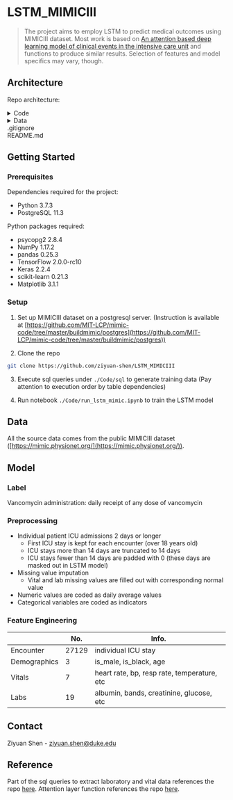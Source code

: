 # LSTM_MIMICIII
> The project aims to employ LSTM to predict medical outcomes using MIMICIII dataset. Most work is based on [An attention based deep learning model of clinical events in the intensive care unit](https://doi.org/10.1371/journal.pone.0211057) and functions to produce similar results. Selection of features and model specifics may vary, though.

## Architecture

Repo architecture:

<details><summary>Code</summary><blockquote>
&nbsp;&nbsp;&nbsp;&nbsp;run_lstm_mimic.ipynb&nbsp;&nbsp;&nbsp;&nbsp;//LSTM model training
<details><summary>sql</summary>
&nbsp;&nbsp;&nbsp;&nbsp;&nbsp;&nbsp;&nbsp;&nbsp;cohort.sql&nbsp;&nbsp;&nbsp;&nbsp;//extract cohort from icustays</br>
&nbsp;&nbsp;&nbsp;&nbsp;&nbsp;&nbsp;&nbsp;&nbsp;design_matrix_padded.sql&nbsp;&nbsp;&nbsp;&nbsp;//combine all features and labels to a design matrix that is padded to 14-day ICU stay</br>
&nbsp;&nbsp;&nbsp;&nbsp;&nbsp;&nbsp;&nbsp;&nbsp;labs.sql&nbsp;&nbsp;&nbsp;&nbsp;//extract laboratory features from labevents</br>
&nbsp;&nbsp;&nbsp;&nbsp;&nbsp;&nbsp;&nbsp;&nbsp;van_label_padded.sql&nbsp;&nbsp;&nbsp;&nbsp;//pad vancomycin receipt label to 14 days for each ICU stay</br>
&nbsp;&nbsp;&nbsp;&nbsp;&nbsp;&nbsp;&nbsp;&nbsp;van_label.sql&nbsp;&nbsp;&nbsp;&nbsp;//generate daily vancomycin receipt label</br>
&nbsp;&nbsp;&nbsp;&nbsp;&nbsp;&nbsp;&nbsp;&nbsp;vitals.sql&nbsp;&nbsp;&nbsp;&nbsp;//extract vital features from chartevents</br>
</details>
</blockquote></details>
<details><summary>Data</summary><blockquote>
rnn_cohort.csv<br/>
rnn_design_matrix_padded.csv<br/>
rnn_labs.csv<br/>
rnn_van_label_padded.csv<br/>
rnn_van_label.csv<br/>
rnn_vitals.csv<br/>
</blockquote></details>
.gitignore<br/>
README.md

## Getting Started

### Prerequisites

Dependencies required for the project:
<ul>
<li>Python 3.7.3</li>
<li>PostgreSQL 11.3</li>
</ul>

Python packages required:
<ul>
<li>psycopg2 2.8.4</li>
<li>NumPy 1.17.2</li>
<li>pandas 0.25.3</li>
<li>TensorFlow 2.0.0-rc10</li>
<li>Keras 2.2.4</li>
<li>scikit-learn 0.21.3</li>
<li>Matplotlib 3.1.1</li>
</ul>

### Setup

1. Set up MIMICIII dataset on a postgresql server. (Instruction is available at [https://github.com/MIT-LCP/mimic-code/tree/master/buildmimic/postgres](https://github.com/MIT-LCP/mimic-code/tree/master/buildmimic/postgres))

2. Clone the repo

```sh
git clone https://github.com/ziyuan-shen/LSTM_MIMICIII
```

3. Execute sql queries under `./Code/sql` to generate training data (Pay attention to execution order by table dependencies)

4. Run notebook `./Code/run_lstm_mimic.ipynb` to train the LSTM model

## Data

All the source data comes from the public MIMICIII dataset ([https://mimic.physionet.org/](https://mimic.physionet.org/)).

## Model

### Label

Vancomycin administration: daily receipt of any dose of vancomycin

### Preprocessing

* Individual patient ICU admissions 2 days or longer
    * First ICU stay is kept for each encounter (over 18 years old)
    * ICU stays more than 14 days are truncated to 14 days
    * ICU stays fewer than 14 days are padded with 0 (these days are masked out in LSTM model)
* Missing value imputation
    * Vital and lab missing values are filled out with corresponding normal value
* Numeric values are coded as daily average values
* Categorical variables are coded as indicators

### Feature Engineering

&nbsp;| No. | Info.
--- | --- | ---
Encounter | 27129 | individual ICU stay
Demographics | 3 | is_male, is_black, age
Vitals | 7 | heart rate, bp, resp rate, temperature, etc
Labs | 19 | albumin, bands, creatinine, glucose, etc

## Contact

Ziyuan Shen - ziyuan.shen@duke.edu

## Reference

Part of the sql queries to extract laboratory and vital data references the repo [here](https://github.com/alistairewj/mortality-prediction). Attention layer function references the repo [here](https://github.com/deepak-kaji/mimic-lstm).